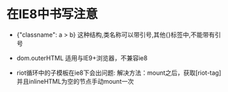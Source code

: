 # 在IE8中书写注意
* {"classname": a > b} 这种结构,类名称可以带引号,其他{}标签中,不能带有引号

* dom.outerHTML 适用与IE9+浏览器，不兼容ie8

* riot循环中的子模板在ie8下会出问题: 解决方法：mount之后，获取[riot-tag]并且inlineHTML为空的节点手动mount一次